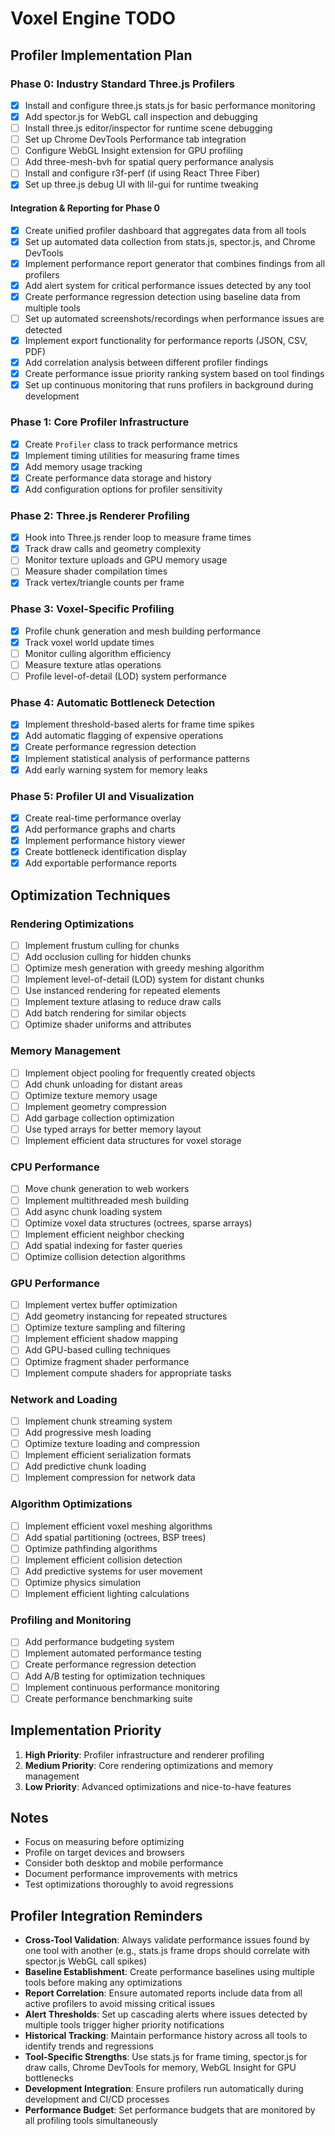 # Voxel Engine TODO

## Profiler Implementation Plan

### Phase 0: Industry Standard Three.js Profilers
- [x] Install and configure three.js stats.js for basic performance monitoring
- [x] Add spector.js for WebGL call inspection and debugging
- [ ] Install three.js editor/inspector for runtime scene debugging
- [ ] Set up Chrome DevTools Performance tab integration
- [ ] Configure WebGL Insight extension for GPU profiling
- [ ] Add three-mesh-bvh for spatial query performance analysis
- [ ] Install and configure r3f-perf (if using React Three Fiber)
- [x] Set up three.js debug UI with lil-gui for runtime tweaking

#### Integration & Reporting for Phase 0
- [x] Create unified profiler dashboard that aggregates data from all tools
- [x] Set up automated data collection from stats.js, spector.js, and Chrome DevTools
- [x] Implement performance report generator that combines findings from all profilers
- [x] Add alert system for critical performance issues detected by any tool
- [x] Create performance regression detection using baseline data from multiple tools
- [ ] Set up automated screenshots/recordings when performance issues are detected
- [x] Implement export functionality for performance reports (JSON, CSV, PDF)
- [x] Add correlation analysis between different profiler findings
- [x] Create performance issue priority ranking system based on tool findings
- [x] Set up continuous monitoring that runs profilers in background during development

### Phase 1: Core Profiler Infrastructure
- [x] Create `Profiler` class to track performance metrics
- [x] Implement timing utilities for measuring frame times
- [x] Add memory usage tracking
- [x] Create performance data storage and history
- [x] Add configuration options for profiler sensitivity

### Phase 2: Three.js Renderer Profiling
- [x] Hook into Three.js render loop to measure frame times
- [x] Track draw calls and geometry complexity
- [ ] Monitor texture uploads and GPU memory usage
- [ ] Measure shader compilation times
- [x] Track vertex/triangle counts per frame

### Phase 3: Voxel-Specific Profiling
- [x] Profile chunk generation and mesh building performance
- [x] Track voxel world update times
- [ ] Monitor culling algorithm efficiency
- [ ] Measure texture atlas operations
- [ ] Profile level-of-detail (LOD) system performance

### Phase 4: Automatic Bottleneck Detection
- [x] Implement threshold-based alerts for frame time spikes
- [x] Add automatic flagging of expensive operations
- [x] Create performance regression detection
- [x] Implement statistical analysis of performance patterns
- [x] Add early warning system for memory leaks

### Phase 5: Profiler UI and Visualization
- [x] Create real-time performance overlay
- [x] Add performance graphs and charts
- [x] Implement performance history viewer
- [x] Create bottleneck identification display
- [x] Add exportable performance reports

## Optimization Techniques

### Rendering Optimizations
- [ ] Implement frustum culling for chunks
- [ ] Add occlusion culling for hidden chunks
- [ ] Optimize mesh generation with greedy meshing algorithm
- [ ] Implement level-of-detail (LOD) system for distant chunks
- [ ] Use instanced rendering for repeated elements
- [ ] Implement texture atlasing to reduce draw calls
- [ ] Add batch rendering for similar objects
- [ ] Optimize shader uniforms and attributes

### Memory Management
- [ ] Implement object pooling for frequently created objects
- [ ] Add chunk unloading for distant areas
- [ ] Optimize texture memory usage
- [ ] Implement geometry compression
- [ ] Add garbage collection optimization
- [ ] Use typed arrays for better memory layout
- [ ] Implement efficient data structures for voxel storage

### CPU Performance
- [ ] Move chunk generation to web workers
- [ ] Implement multithreaded mesh building
- [ ] Add async chunk loading system
- [ ] Optimize voxel data structures (octrees, sparse arrays)
- [ ] Implement efficient neighbor checking
- [ ] Add spatial indexing for faster queries
- [ ] Optimize collision detection algorithms

### GPU Performance
- [ ] Implement vertex buffer optimization
- [ ] Add geometry instancing for repeated structures
- [ ] Optimize texture sampling and filtering
- [ ] Implement efficient shadow mapping
- [ ] Add GPU-based culling techniques
- [ ] Optimize fragment shader performance
- [ ] Implement compute shaders for appropriate tasks

### Network and Loading
- [ ] Implement chunk streaming system
- [ ] Add progressive mesh loading
- [ ] Optimize texture loading and compression
- [ ] Implement efficient serialization formats
- [ ] Add predictive chunk loading
- [ ] Implement compression for network data

### Algorithm Optimizations
- [ ] Implement efficient voxel meshing algorithms
- [ ] Add spatial partitioning (octrees, BSP trees)
- [ ] Optimize pathfinding algorithms
- [ ] Implement efficient collision detection
- [ ] Add predictive systems for user movement
- [ ] Optimize physics simulation
- [ ] Implement efficient lighting calculations

### Profiling and Monitoring
- [ ] Add performance budgeting system
- [ ] Implement automated performance testing
- [ ] Create performance regression detection
- [ ] Add A/B testing for optimization techniques
- [ ] Implement continuous performance monitoring
- [ ] Create performance benchmarking suite

## Implementation Priority
1. **High Priority**: Profiler infrastructure and renderer profiling
2. **Medium Priority**: Core rendering optimizations and memory management
3. **Low Priority**: Advanced optimizations and nice-to-have features

## Notes
- Focus on measuring before optimizing
- Profile on target devices and browsers
- Consider both desktop and mobile performance
- Document performance improvements with metrics
- Test optimizations thoroughly to avoid regressions

## Profiler Integration Reminders
- **Cross-Tool Validation**: Always validate performance issues found by one tool with another (e.g., stats.js frame drops should correlate with spector.js WebGL call spikes)
- **Baseline Establishment**: Create performance baselines using multiple tools before making any optimizations
- **Report Correlation**: Ensure automated reports include data from all active profilers to avoid missing critical issues
- **Alert Thresholds**: Set up cascading alerts where issues detected by multiple tools trigger higher priority notifications
- **Historical Tracking**: Maintain performance history across all tools to identify trends and regressions
- **Tool-Specific Strengths**: Use stats.js for frame timing, spector.js for draw calls, Chrome DevTools for memory, WebGL Insight for GPU bottlenecks
- **Development Integration**: Ensure profilers run automatically during development and CI/CD processes
- **Performance Budget**: Set performance budgets that are monitored by all profiling tools simultaneously